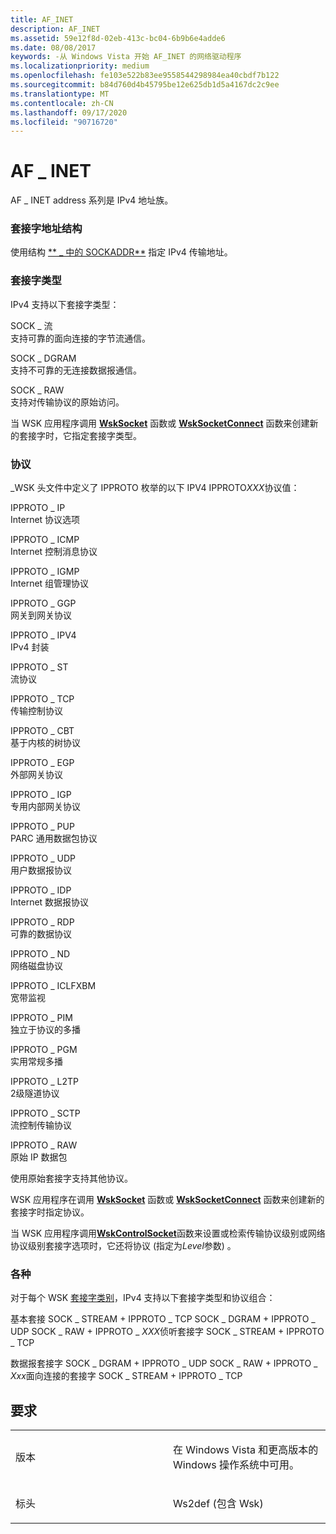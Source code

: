 ```yaml
---
title: AF_INET
description: AF_INET
ms.assetid: 59e12f8d-02eb-413c-bc04-6b9b6e4adde6
ms.date: 08/08/2017
keywords: -从 Windows Vista 开始 AF_INET 的网络驱动程序
ms.localizationpriority: medium
ms.openlocfilehash: fe103e522b83ee9558544298984ea40cbdf7b122
ms.sourcegitcommit: b84d760d4b45795be12e625db1d5a4167dc2c9ee
ms.translationtype: MT
ms.contentlocale: zh-CN
ms.lasthandoff: 09/17/2020
ms.locfileid: "90716720"
---
```

# <a name="af_inet"></a>AF \_ INET


AF \_ INET address 系列是 IPv4 地址族。

### <a name="socket-address-structure"></a>套接字地址结构

使用结构 [** \_ 中的 SOCKADDR**](/windows/win32/api/ws2def/ns-ws2def-sockaddr_in) 指定 IPv4 传输地址。

### <a name="socket-types"></a>套接字类型

IPv4 支持以下套接字类型：

<a href="" id="sock-stream"></a>SOCK \_ 流  
支持可靠的面向连接的字节流通信。

<a href="" id="sock-dgram"></a>SOCK \_ DGRAM  
支持不可靠的无连接数据报通信。

<a href="" id="sock-raw"></a>SOCK \_ RAW  
支持对传输协议的原始访问。

当 WSK 应用程序调用 [**WskSocket**](/windows-hardware/drivers/ddi/wsk/nc-wsk-pfn_wsk_socket) 函数或 [**WskSocketConnect**](/windows-hardware/drivers/ddi/wsk/nc-wsk-pfn_wsk_socket_connect) 函数来创建新的套接字时，它指定套接字类型。

### <a name="protocols"></a>协议

\_WSK 头文件中定义了 IPPROTO 枚举的以下 IPV4 IPPROTO*XXX*协议值：

<a href="" id="ipproto-ip"></a>IPPROTO \_ IP  
Internet 协议选项

<a href="" id="ipproto-icmp"></a>IPPROTO \_ ICMP  
Internet 控制消息协议

<a href="" id="ipproto-igmp"></a>IPPROTO \_ IGMP  
Internet 组管理协议

<a href="" id="ipproto-ggp"></a>IPPROTO \_ GGP  
网关到网关协议

<a href="" id="ipproto-ipv4"></a>IPPROTO \_ IPV4  
IPv4 封装

<a href="" id="ipproto-st"></a>IPPROTO \_ ST  
流协议

<a href="" id="ipproto-tcp"></a>IPPROTO \_ TCP  
传输控制协议

<a href="" id="ipproto-cbt"></a>IPPROTO \_ CBT  
基于内核的树协议

<a href="" id="ipproto-egp"></a>IPPROTO \_ EGP  
外部网关协议

<a href="" id="ipproto-igp"></a>IPPROTO \_ IGP  
专用内部网关协议

<a href="" id="ipproto-pup"></a>IPPROTO \_ PUP  
PARC 通用数据包协议

<a href="" id="ipproto-udp"></a>IPPROTO \_ UDP  
用户数据报协议

<a href="" id="ipproto-idp"></a>IPPROTO \_ IDP  
Internet 数据报协议

<a href="" id="ipproto-rdp"></a>IPPROTO \_ RDP  
可靠的数据协议

<a href="" id="ipproto-nd"></a>IPPROTO \_ ND  
网络磁盘协议

<a href="" id="ipproto-iclfxbm"></a>IPPROTO \_ ICLFXBM  
宽带监视

<a href="" id="ipproto-pim"></a>IPPROTO \_ PIM  
独立于协议的多播

<a href="" id="ipproto-pgm"></a>IPPROTO \_ PGM  
实用常规多播

<a href="" id="ipproto-l2tp"></a>IPPROTO \_ L2TP  
2级隧道协议

<a href="" id="ipproto-sctp"></a>IPPROTO \_ SCTP  
流控制传输协议

<a href="" id="ipproto-raw"></a>IPPROTO \_ RAW  
原始 IP 数据包

使用原始套接字支持其他协议。

WSK 应用程序在调用 [**WskSocket**](/windows-hardware/drivers/ddi/wsk/nc-wsk-pfn_wsk_socket) 函数或 [**WskSocketConnect**](/windows-hardware/drivers/ddi/wsk/nc-wsk-pfn_wsk_socket_connect) 函数来创建新的套接字时指定协议。

当 WSK 应用程序调用[**WskControlSocket**](/windows-hardware/drivers/ddi/wsk/nc-wsk-pfn_wsk_control_socket)函数来设置或检索传输协议级别或网络协议级别套接字选项时，它还将协议 (指定为*Level*参数) 。

### <a name="combinations"></a>各种

对于每个 WSK [套接字类别](./winsock-kernel-socket-categories.md)，IPv4 支持以下套接字类型和协议组合：

基本套接 SOCK \_ STREAM + IPPROTO \_ TCP SOCK \_ DGRAM + IPPROTO \_ UDP SOCK \_ RAW + IPPROTO \_ *XXX*侦听套接字 SOCK \_ STREAM + IPPROTO \_ TCP

数据报套接字 SOCK \_ DGRAM + IPPROTO \_ UDP SOCK \_ RAW + IPPROTO \_ *Xxx*面向连接的套接字 SOCK \_ STREAM + IPPROTO \_ TCP

<a name="requirements"></a>要求
------------

<table>
<colgroup>
<col width="50%" />
<col width="50%" />
</colgroup>
<tbody>
<tr class="odd">
<td><p>版本</p></td>
<td><p>在 Windows Vista 和更高版本的 Windows 操作系统中可用。</p></td>
</tr>
<tr class="even">
<td><p>标头</p></td>
<td>Ws2def (包含 Wsk) </td>
</tr>
</tbody>
</table>

 

